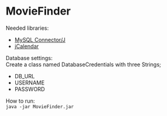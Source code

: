 MovieFinder
===========
Needed libraries:
- [MySQL Connector/J](http://dev.mysql.com/downloads/connector/j/)
- [jCalendar](http://toedter.com/jcalendar/)

Database settings:  
Create a class named DatabaseCredentials with three Strings;
- DB_URL
- USERNAME
- PASSWORD

How to run:  
```java -jar MovieFinder.jar```
